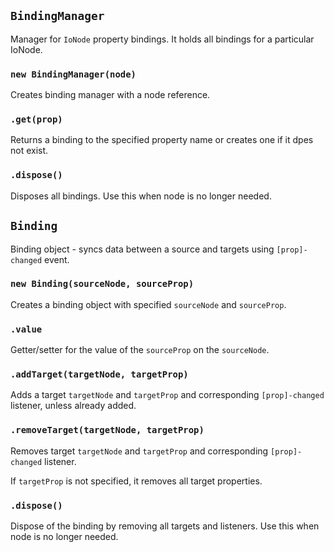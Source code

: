 ## `BindingManager` 

Manager for `IoNode` property bindings. It holds all bindings for a particular IoNode.

### `new BindingManager(node)`

Creates binding manager with a node reference.

### `.get(prop)`

Returns a binding to the specified property name or creates one if it dpes not exist.

### `.dispose()`

Disposes all bindings. Use this when node is no longer needed.

## `Binding`

Binding object - syncs data between a source and targets using `[prop]-changed` event.

### `new Binding(sourceNode, sourceProp)`

Creates a binding object with specified `sourceNode` and `sourceProp`.

### `.value`

Getter/setter for the value of the `sourceProp` on the `sourceNode`.

### `.addTarget(targetNode, targetProp)`

Adds a target `targetNode` and `targetProp` and corresponding `[prop]-changed` listener, unless already added.

### `.removeTarget(targetNode, targetProp)`

Removes target `targetNode` and `targetProp` and corresponding `[prop]-changed` listener.

If `targetProp` is not specified, it removes all target properties.

### `.dispose()`

Dispose of the binding by removing all targets and listeners.
Use this when node is no longer needed.